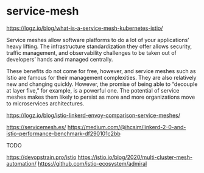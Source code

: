 # service-mesh

https://logz.io/blog/what-is-a-service-mesh-kubernetes-istio/

Service meshes allow software platforms to do a lot of your applications’ heavy lifting. The infrastructure 
standardization they offer allows security, traffic management, and observability challenges to be taken out
of developers’ hands and managed centrally.

These benefits do not come for free, however, and service meshes such as Istio are famous for their management
complexities. They are also relatively new and changing quickly. However, the promise of being able to “decouple
at layer five,” for example, is a powerful one. The potential of service meshes makes them likely to persist as
more and more organizations move to microservices architectures.

https://logz.io/blog/istio-linkerd-envoy-comparison-service-meshes/

https://servicemesh.es/
https://medium.com/@ihcsim/linkerd-2-0-and-istio-performance-benchmark-df290101c2bb

TODO

https://devopstrain.pro/istio
https://istio.io/blog/2020/multi-cluster-mesh-automation/
https://github.com/istio-ecosystem/admiral
